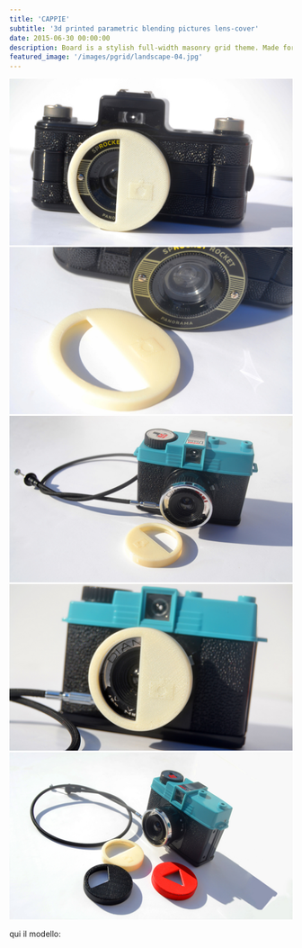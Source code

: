 ```yaml
---
title: 'CAPPIE'
subtitle: '3d printed parametric blending pictures lens-cover'
date: 2015-06-30 00:00:00
description: Board is a stylish full-width masonry grid theme. Made for designers, artists, photographers and developers to show off their best work.
featured_image: '/images/pgrid/landscape-04.jpg'
---
```


<div class="gallery" data-columns="2">
	<img src="/images/cappie/1.jpg">
	<img src="/images/cappie/2.jpg">
	</div>
<div class="gallery" data-columns="3">
	<img src="/images/cappie/3.jpg">
	<img src="/images/cappie/4.jpg">
	<img src="/images/cappie/5.jpg">
</div>

qui il modello:
<script src="https://embed.github.com/view/3d/skalnik/secret-bear-clip/master/stl/clip.stl"></script>
